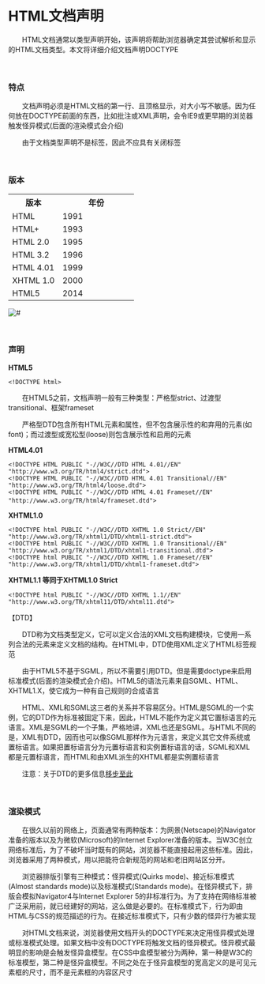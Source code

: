 # HTML文档声明

　　HTML文档通常以类型声明开始，该声明将帮助浏览器确定其尝试解析和显示的HTML文档类型。本文将详细介绍文档声明DOCTYPE



<p>&nbsp;</p>


### 特点

　　文档声明必须是HTML文档的第一行、且顶格显示，对大小写不敏感。因为任何放在DOCTYPE前面的东西，比如批注或XML声明，会令IE9或更早期的浏览器触发怪异模式(后面的渲染模式会介绍)

　　由于文档类型声明不是标签，因此不应具有关闭标签

<p>&nbsp;</p>



### 版本

<table class="table">
<tbody>
<tr><th style="width: 40%;">版本</th><th>年份</th></tr>
<tr>
<td>HTML</td>
<td>1991</td>
</tr>
<tr>
<td>HTML+</td>
<td>1993</td>
</tr>
<tr>
<td>HTML 2.0</td>
<td>1995</td>
</tr>
<tr>
<td>HTML 3.2</td>
<td>1996</td>
</tr>
<tr>
<td>HTML 4.01</td>
<td>1999</td>
</tr>
<tr>
<td>XHTML 1.0</td>
<td>2000</td>
</tr>
<tr>
<td>HTML5</td>
<td>2014</td>
</tr>
</tbody>
</table>

<div><img src="https://pic.xiaohuochai.site/blog/HTML_structure_doctype.jpg" alt="#"></div>


<p>&nbsp;</p>


### 声明

<p><strong>HTML5</strong></p>

    <!DOCTYPE html>

　　在HTML5之前，文档声明一般有三种类型：严格型strict、过渡型transitional、框架frameset

　　严格型DTD包含所有HTML元素和属性，但不包含展示性的和弃用的元素(如font)；而过渡型或宽松型(loose)则包含展示性和启用的元素

<p><strong>HTML4.01</strong></p>

    <!DOCTYPE HTML PUBLIC "-//W3C//DTD HTML 4.01//EN"
    "http://www.w3.org/TR/html4/strict.dtd">        
    <!DOCTYPE HTML PUBLIC "-//W3C//DTD HTML 4.01 Transitional//EN" "http://www.w3.org/TR/html4/loose.dtd">
    <!DOCTYPE HTML PUBLIC "-//W3C//DTD HTML 4.01 Frameset//EN" "http://www.w3.org/TR/html4/frameset.dtd">　

<p><strong>XHTML1.0</strong></p>


    <!DOCTYPE html PUBLIC "-//W3C//DTD XHTML 1.0 Strict//EN" "http://www.w3.org/TR/xhtml1/DTD/xhtml1-strict.dtd">        
    <!DOCTYPE html PUBLIC "-//W3C//DTD XHTML 1.0 Transitional//EN" "http://www.w3.org/TR/xhtml1/DTD/xhtml1-transitional.dtd">
    <!DOCTYPE html PUBLIC "-//W3C//DTD XHTML 1.0 Frameset//EN"  "http://www.w3.org/TR/xhtml1/DTD/xhtml1-frameset.dtd">

<strong>XHTML1.1 等同于XHTML1.0 Strict</strong>

    <!DOCTYPE html PUBLIC "-//W3C//DTD XHTML 1.1//EN" "http://www.w3.org/TR/xhtml11/DTD/xhtml11.dtd">    

【DTD】

　　DTD称为文档类型定义，它可以定义合法的XML文档构建模块，它使用一系列合法的元素来定义文档的结构。在HTML中，DTD使用XML定义了HTML标签规范

　　由于HTML5不基于SGML，所以不需要引用DTD。但是需要doctype来启用标准模式(后面的渲染模式会介绍)。HTML5的语法元素来自SGML、HTML、XHTML1.X，使它成为一种有自己规则的合成语言

　　HTML、XML和SGML这三者的关系并不容易区分。HTML是SGML的一个实例，它的DTD作为标准被固定下来，因此，HTML不能作为定义其它置标语言的元语言。XML是SGML的一个子集，严格地讲，XML也还是SGML。与HTML不同的是，XML有DTD，因而也可以像SGML那样作为元语言，来定义其它文件系统或置标语言。如果把置标语言分为元置标语言和实例置标语言的话，SGML和XML都是元置标语言，而HTML和由XML派生的XHTML都是实例置标语言

　　注意：关于DTD的更多信息[移步至此](http://www.w3school.com.cn/tags/html_ref_dtd.asp)

<p>&nbsp;</p>

### 渲染模式

　　在很久以前的网络上，页面通常有两种版本：为网景(Netscape)的Navigator准备的版本以及为微软(Microsoft)的Internet Explorer准备的版本。当W3C创立网络标准后，为了不破坏当时既有的网站，浏览器不能直接起用这些标准。因此，浏览器采用了两种模式，用以把能符合新规范的网站和老旧网站区分开。

　　浏览器排版引擎有三种模式：怪异模式(Quirks mode)、接近标准模式(Almost standards mode)以及标准模式(Standards mode)。在怪异模式下，排版会模拟Navigator4与Internet Explorer 5的非标准行为。为了支持在网络标准被广泛采用前，就已经建好的网站，这么做是必要的。在标准模式下，行为即由HTML与CSS的规范描述的行为。在接近标准模式下，只有少数的怪异行为被实现

　　对HTML文档来说，浏览器使用文档开头的DOCTYPE来决定用怪异模式处理或标准模式处理。如果文档中没有DOCTYPE将触发文档的怪异模式。怪异模式最明显的影响是会触发怪异盒模型。在CSS中盒模型被分为两种，第一种是W3C的标准模型，第二种是怪异盒模型。不同之处在于怪异盒模型的宽高定义的是可见元素框的尺寸，而不是元素框的内容区尺寸


